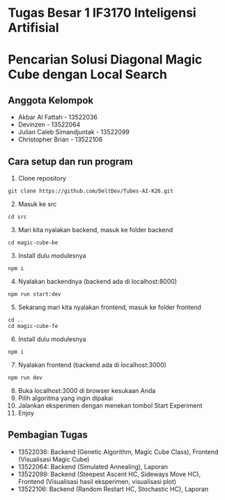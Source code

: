 # Tugas Besar 1 IF3170 Inteligensi Artifisial
# Pencarian Solusi Diagonal Magic Cube dengan Local Search

## Anggota Kelompok
- Akbar Al Fattah - 13522036
- Devinzen - 13522064
- Julian Caleb Simandjuntak - 13522099
- Christopher Brian - 13522106

## Cara setup dan run program
1. Clone repository
```
git clone https://github.com/DeltDev/Tubes-AI-K26.git
```
2. Masuk ke src
```
cd src
```
3. Mari kita nyalakan backend, masuk ke folder backend
```
cd magic-cube-be
```
3. Install dulu modulesnya
```
npm i
```
4. Nyalakan backendnya (backend ada di localhost:8000)
```
npm run start:dev
```
5. Sekarang mari kita nyalakan frontend, masuk ke folder frontend
```
cd ..
cd magic-cube-fe
```
6. Install dulu modulesnya
```
npm i
```
7. Nyalakan frontend (backend ada di localhost:3000)
```
npm run dev
```
8. Buka localhost:3000 di browser kesukaan Anda
9. Pilih algoritma yang ingin dipakai
10. Jalankan eksperimen dengan menekan tombol Start Experiment
11. Enjoy

## Pembagian Tugas
- 13522036: Backend (Genetic Algorithm, Magic Cube Class), Frontend (Visualisasi Magic Cube)
- 13522064: Backend (Simulated Annealing), Laporan
- 13522099: Backend (Steepest Ascent HC, Sideways Move HC), Frontend (Visualisasi hasil eksperimen, visualisasi plot)
- 13522106: Backend (Random Restart HC, Stochastic HC), Laporan


